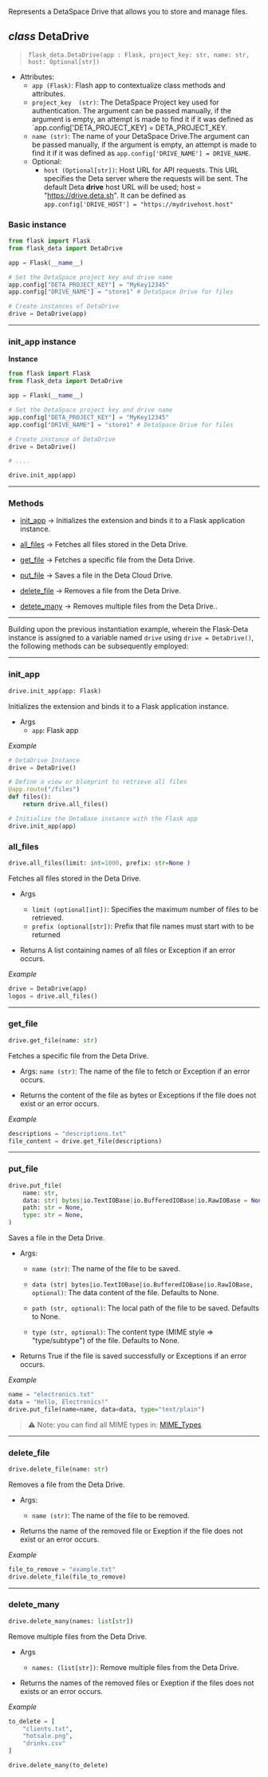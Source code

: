 
Represents a DetaSpace Drive that allows you to store and manage files.
## *class* DetaDrive
> `flask_deta.DetaDrive(app : Flask, project_key: str, name: str, host: Optional[str])`

- Attributes:
    * `app (Flask)`: Flash app to contextualize class methods and attributes.
    * `project_key  (str)`: The DetaSpace Project key used for authentication.
        The argument can be passed manually, if the argument is empty, an attempt
        is made to find it if it was defined as `app.config['DETA_PROJECT_KEY] = DETA_PROJECT_KEY.
    * `name (str)`: The name of your DetaSpace Drive.The argument can be passed manually, if the argument is empty, an attempt is made to find it if it was defined as `app.config['DRIVE_NAME'] = DRIVE_NAME`.
    * Optional:
        * `host (Optional[str])`:
        Host URL for API requests. This URL specifies the Deta server where
        the requests will be sent. The default Deta **drive** host URL will be used;
        host = "https://drive.deta.sh". It can be defined as 
        `app.config['DRIVE_HOST'] = "https://mydrivehost.host"`

### Basic instance
```python
from flask import Flask
from flask_deta import DetaDrive

app = Flask(__name__)

# Set the DetaSpace project key and drive name
app.config["DETA_PROJECT_KEY"] = "MyKey12345"
app.config["DRIVE_NAME"] = "store1" # DetaSpace Drive for files

# Create instances of DetaDrive
drive = DetaDrive(app)
```
---

### init_app instance

**Instance**
```python
from flask import Flask
from flask_deta import DetaDrive

app = Flask(__name__)

# Set the DetaSpace project key and drive name
app.config["DETA_PROJECT_KEY"] = "MyKey12345"
app.config["DRIVE_NAME"] = "store1" # DetaSpace Drive for files

# Create instance of DetaDrive
drive = DetaDrive()

# ....

drive.init_app(app)
```

---

### Methods
* [init_app](#init_app) -> Initializes the extension and binds it to a Flask application instance.

* [all_files](#all_files) -> Fetches all files stored in the Deta Drive.

* [get_file](#get_file) -> Fetches a specific file from the Deta Drive.

* [put_file](#put_file) -> Saves a file in the Deta Cloud Drive.

* [delete_file](#delete_file) -> Removes a file from the Deta Drive.

* [detete_many](#delete_many) -> Removes multiple files from the Deta Drive..

---

Building upon the previous instantiation example, wherein the Flask-Deta instance is assigned to a variable named `drive` using `drive = DetaDrive()`, the following methods can be subsequently employed:

---

<!------------------------------INIT_APP----------------------------------->
### init_app
```python
drive.init_app(app: Flask)
```
Initializes the extension and binds it to a Flask application instance.

- Args
    * `app`: Flask app

_Example_
```python
# DetaDrive Instance
drive = DetaDrive()

# Define a view or blueprint to retrieve all files
@app.route("/files")
def files():
    return drive.all_files()

# Initialize the DetaBase instance with the Flask app
drive.init_app(app)
```


<!------------------------------ALL FILES----------------------------------->
### all_files
```python
drive.all_files(limit: int=1000, prefix: str=None )
```
Fetches all files stored in the Deta Drive.

- Args
    * `limit (optional[int])`: Specifies the maximum number of files to be retrieved.
    * `prefix (optional[str])`:  Prefix that file names must start with to be returned 

- Returns
    A list containing names of all files or Exception if an error occurs.

_Example_
```python
drive = DetaDrive(app)
logos = drive.all_files()
```

---

<!---------------------------------GET FILE----------------------------------->
### get_file
```python
drive.get_file(name: str)
```
Fetches a specific file from the Deta Drive.

- Args:
    `name (str)`: The name of the file to fetch or Exception if an error occurs.

- Returns
    the content of the file as bytes or Exceptions if the file does not exist or an error occurs.

_Example_
```python
descriptions = "descriptions.txt"
file_content = drive.get_file(descriptions)
```

---

<!------------------------------PUT FILE----------------------------------->
### put_file
```python
drive.put_file(
    name: str,
    data: str| bytes|io.TextIOBase|io.BufferedIOBase|io.RawIOBase = None,
    path: str = None,
    type: str = None,
)
```
Saves a file in the Deta Drive.

- Args:
    * `name (str)`: The name of the file to be saved.

    * `data (str| bytes|io.TextIOBase|io.BufferedIOBase|io.RawIOBase, optional)`:
        The data content of the file. Defaults to None.

    *  `path (str, optional)`: The local path of the file to be saved. Defaults to None.

    *  `type (str, optional)`: The content type (MIME style => "type/subtype") of the file. Defaults to None.

- Returns True if the file is saved successfully or Exceptions if an error occurs.

_Example_
```python
name = "electronics.txt"
data = "Hello, Electronics!"
drive.put_file(name=name, data=data, type="text/plain")
```

> ⚠ Note: you can find all MIME types in: 
> [MIME_Types](https://developer.mozilla.org/es/docs/Web/HTTP/Basics_of_HTTP/MIME_Types)
   

--- 

<!------------------------------ DELETE FILE ----------------------------------->
### delete_file
```python
drive.delete_file(name: str)
```
Removes a file from the Deta Drive.

- Args:
    * `name (str)`: The name of the file to be removed.

- Returns the name of the removed file or Exeption if the file does not exist or an error occurs.

_Example_
```python
file_to_remove = "example.txt"
drive.delete_file(file_to_remove)
```

---

<!------------------------------DELETE_MANY---------------------------------->
### delete_many
```python
drive.delete_many(names: list[str])
```
Remove multiple files from the Deta Drive.

- Args
    * `names: (list[str])`: Remove multiple files from the Deta Drive.

- Returns the names of the removed files or Exeption if the files does not exists or an error occurs.

_Example_ 
```python
to_delete = [
    "clients.txt",
    "hotsale.png",
    "drinks.csv"
]

drive.delete_many(to_delete)
```